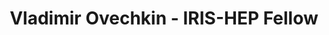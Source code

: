 ---
layout: fellow
pagetype: fellow
permalink: /fellows/vovechkin.html
fellow-name: Vladimir Ovechkin
title: Vladimir Ovechkin - IRIS-HEP Fellow
active: false
dates:
  start: 2020-06-01
  end: 2020-08-31
photo: /assets/images/team/fellows-2020/Vladimir-Ovechkin.jpg
institution: University of Washington, Seattle
website: http://vladov3000.com/
e-mail: vladov@uw.edu
project_title: Integrating MadAnalysis and pyhf into Recast-workflow
focus-area:
project_goal: "Recast-workflow is able to quickly construct new truth-level reinterpretations\
  \ to determine which regions of phase space would be interesting for a full reinterpretation\
  \ that is much more computationally expensive and difficult to make. It accomplishes\
  \ this by simplyifing the process to 3 steps: generation, selection, and analysis.\
  \ Recast-cli (command line interface for Recast-workflow) has been previously developed\
  \ to provide a user interface for creating and executing new workflows compromised\
  \ of several different combinations of options for each step. In RECAST-workflow\u2019\
  s current state, the workflows only run on the user\u2019s local machine using RECAST-cli.\
  \ The goal of this project is three fold: add new options for the selection step\
  \ of RECAST-workflow besides Rivet (e.g. MadAnalsyis), add alternative statistical\
  \ tools (e.g. pyhf), and to run the workflows in REANA on the cloud.\n"
mentors:
- Shih-Chieh Hsu (U.Washington)
- Lukas Heinrich (CERN)
- Alex Schuy (U.Washington)
proposal: /assets/pdf/fellows-2020/Fellow-Vovechkin-Proposal.pdf
presentations:
- title: ' Recast-workflow: Fast Truth-level Interpretations'
  date: 2020-09-21
  url: https://indico.cern.ch/event/946428/contributions/3976989/attachments/2106300/3542342/Recast-workflow__Fast_Workflows.pdf
  meeting: IRIS-HEP Topical Meetings
  meetingurl: https://indico.cern.ch/event/946428/
  recordingurl: https://www.youtube.com/watch?v=sATu_MJo8L4&t=1016s
  focus-area: as
github-username: vladov3000
current_status: >
  <strong>June 2022</strong> - SDE Intern at Amazon Web Services (AWS)
linkedin-profile: https://www.linkedin.com/in/vladov3000
challenge-area:
funding-source: nsf
---